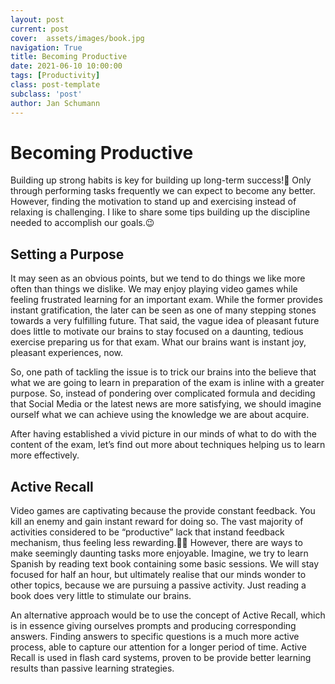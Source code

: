 ```yaml
---
layout: post
current: post
cover:  assets/images/book.jpg
navigation: True
title: Becoming Productive
date: 2021-06-10 10:00:00
tags: [Productivity]
class: post-template
subclass: 'post'
author: Jan Schumann
---
```


# Becoming Productive
Building up strong habits is key for building up long-term success!🥇 Only through performing tasks frequently we can expect to become any better. However, finding the motivation to stand up and exercising instead of relaxing is challenging. I like to share some tips building up the discipline needed to accomplish our goals.😉
## Setting a Purpose
It may seen as an obvious points, but we tend to do things we like more often than things we dislike. We may enjoy playing video games while feeling frustrated learning for an important exam. While the former provides instant gratification, the later can be seen as one of many stepping stones towards a very fulfilling future. That said, the vague idea of pleasant future does little to motivate our brains to stay focused on a daunting, tedious exercise preparing us for that exam. What our brains want is instant joy, pleasant experiences, now.

So, one path of tackling the issue is to trick our brains into the believe that what we are going to learn in preparation of the exam is inline with a greater purpose. So, instead of pondering over complicated formula and deciding that Social Media or the latest news are more satisfying, we should imagine ourself what we can achieve using the knowledge we are about acquire.

After having established a vivid picture in our minds of what to do with the content of the exam, let’s find out more about techniques helping us to learn more effectively.
## Active Recall
Video games are captivating because the provide constant feedback. You kill an enemy and gain instant reward for doing so. The vast majority of activities considered to be “productive” lack that instand feedback mechanism, thus feeling less rewarding.🤦‍♂️ However, there are ways to make seemingly daunting tasks more enjoyable. Imagine, we try to learn  Spanish by reading text book containing some basic sessions. We will stay focused for half an hour, but ultimately realise that our minds wonder to other topics, because we are pursuing a passive activity. Just reading a book does very little to stimulate our brains.

An alternative approach would be to use the concept of Active Recall, which is in essence giving ourselves prompts and producing corresponding answers. Finding answers to specific questions is a much more active process, able to capture our attention for a longer period of time. Active Recall is used in flash card systems, proven to be provide better learning results than passive learning strategies.